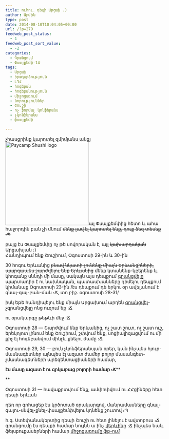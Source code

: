 ```yaml
---
title: ուհու․ դեպի Արցախ ։)
author: Արմին
type: post
date: 2014-08-10T10:04:05+00:00
url: /?p=279
feedweb_post_status:
  - 1
feedweb_post_sort_value:
  - -2
categories:
  - Գրանցում
  - Փսայքեմփ-14
tags:
  - Արցախ
  - իրադարձություն
  - ԼՂՀ
  - հոգեբան
  - հոգեբանություն
  - միջոցառում
  - նորություններ
  - Շուշի
  - ոչ ֆորմալ կոնֆերանս
  - չկոնֆերանս
  - փսայքեմփ

---
```

չհասցրինք կարոտել զմիմյանս անցյ[<img class=" wp-image-287 alignright" alt="Psycamp Shushi logo" src="http://psycamp.am/wp-content/uploads/2014/08/10361326_508898625922394_1270134783003451666_n.jpg" width="260" height="260" srcset="http://psycamp.am/wp-content/uploads/2014/08/10361326_508898625922394_1270134783003451666_n.jpg 514w, http://psycamp.am/wp-content/uploads/2014/08/10361326_508898625922394_1270134783003451666_n-150x150.jpg 150w, http://psycamp.am/wp-content/uploads/2014/08/10361326_508898625922394_1270134783003451666_n-300x300.jpg 300w, http://psycamp.am/wp-content/uploads/2014/08/10361326_508898625922394_1270134783003451666_n-50x50.jpg 50w, http://psycamp.am/wp-content/uploads/2014/08/10361326_508898625922394_1270134783003451666_n-125x125.jpg 125w" sizes="(max-width: 260px) 100vw, 260px" />][1]ալ Փսայքեմփից հետո և ահա հաջորդին բան չի մնում <del>մենք լավ էլ կարոտել ենք, դուք ձեզ տեսեք ։Պ</del>
  
բայց էս Փսայքեմփը ոչ թե սովորական է, այլ <del>կախարդական</del> Արցախյան ։)<del><br /> </del>Հանդիպում ենք Շուշիում, Օգոստոսի 29-ին և 30-ին

30 հոգու Երևանից <del>բնավ նկատի չունենք միայն Երևանցիների, պարզապես շարժվելու ենք Երևանից</del> մենք կտանենք-կբերենք և կհոգանք սննդի մի մասը, սակայն այս դեպքում <a href="https://www.surveymonkey.com/s/GW5LV5K" target="_blank">գրանցվելը</a> պարտադիր է ու նախնական, պատասխանները դիմելու դեպքում կիմանաք Օգոստոսի 23-ին /էս դեպքում դե երկու օր ավելանում է գնալ-գալ-բան-ման ։Ճ, տո բիշ․ օգոստոսի 28-31/
  
իսկ եթե հանդիպելու ենք միայն Արցախում արդեն <a href="https://ru.surveymonkey.com/s/LK35HBP" target="_blank">գրանցվել</a>-չգրանցվելը ոնց ուզում եք ։Ճ

ու օրակարգը թեթևի մեջ ։Ճ

Օգոստոսի 28 &#8212; Շարժվում ենք Երևանից, ոչ շատ շուտ, ոչ շատ ուշ, երեկոյոտ լինում ենք Շուշիում, շփվում ենք, սոցիալիզացվում ու մի քիչ էլ հոգեբանվում մինչև քնելու ժամը ։Ճ

Օգոստոսի 29, 30 &#8212; բուն չկոնֆերանսյան օրեր, կան ինչպես հյուր-մասնագետներ այնպես էլ ազատ ժամեր բոլոր մասանգետ-չմասնագետների պրեզենտացիաների համար,
  
**էս մասը ազատ է ու գրկաբաց բոլորի համար ։Ճ****
  
** 
  
Օգոստոսի 31 &#8212; հավաքրտվում ենք, ամփոփվում ու ՀՀցիները հետ դեպի Երևան

դեռ որ գոհացեք էս կրծոտած օրակարգով, մանրամասները գնալ-գալու-սնվել-քնել-փսայքեմփվելու կդնենք շուտով ։Պ

հ․գ․ Ստեփանակերտից դեպի Շուշի ու հետ լինելու է ավտոբուս ։Ճ գրանցումը էս դեպքի համար նույնն ա ինչ <a href="https://ru.surveymonkey.com/s/LK35HBP" target="_blank">վերևինը</a> ։Ճ ինչպես նաև ֆեյսբուքասերների համար <a href="https://www.facebook.com/events/684844058251939/" target="_blank">միջոցառումը ֆբ-ում</a>

 [1]: http://psycamp.am/wp-content/uploads/2014/08/10361326_508898625922394_1270134783003451666_n.jpg
